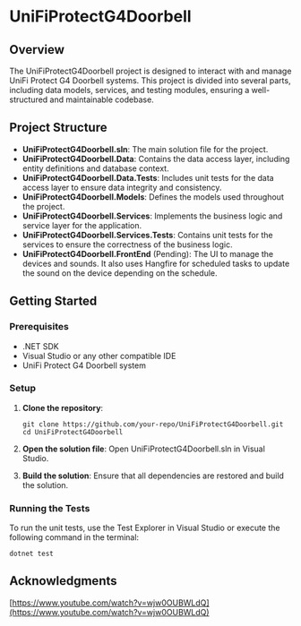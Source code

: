 # UniFiProtectG4Doorbell
## Overview
The UniFiProtectG4Doorbell project is designed to interact with and manage UniFi Protect G4 Doorbell systems. This project is divided into several parts, including data models, services, and testing modules, ensuring a well-structured and maintainable codebase.

## Project Structure
* **UniFiProtectG4Doorbell.sln**: The main solution file for the project.
* **UniFiProtectG4Doorbell.Data**: Contains the data access layer, including entity definitions and database context.
* **UniFiProtectG4Doorbell.Data.Tests**: Includes unit tests for the data access layer to ensure data integrity and consistency.
* **UniFiProtectG4Doorbell.Models**: Defines the models used throughout the project.
* **UniFiProtectG4Doorbell.Services**: Implements the business logic and service layer for the application.
* **UniFiProtectG4Doorbell.Services.Tests**: Contains unit tests for the services to ensure the correctness of the business logic.
* **UniFiProtectG4Doorbell.FrontEnd** (Pending): The UI to manage the devices and sounds. It also uses Hangfire for scheduled tasks to update the sound on the device depending on the schedule.

## Getting Started
### Prerequisites
* .NET SDK
* Visual Studio or any other compatible IDE
* UniFi Protect G4 Doorbell system

### Setup
1. **Clone the repository**:
   ```
   git clone https://github.com/your-repo/UniFiProtectG4Doorbell.git
   cd UniFiProtectG4Doorbell
   ```
2. **Open the solution file**:
   Open UniFiProtectG4Doorbell.sln in Visual Studio.

3. **Build the solution**:
   Ensure that all dependencies are restored and build the solution.

### Running the Tests
To run the unit tests, use the Test Explorer in Visual Studio or execute the following command in the terminal:

```
dotnet test
```


## Acknowledgments
[https://www.youtube.com/watch?v=wjw0OUBWLdQ](https://www.youtube.com/watch?v=wjw0OUBWLdQ)